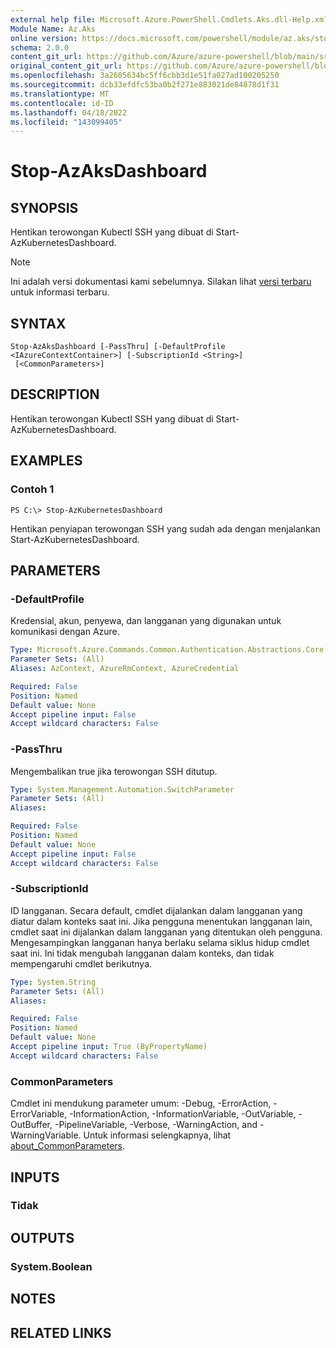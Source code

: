 ```yaml
---
external help file: Microsoft.Azure.PowerShell.Cmdlets.Aks.dll-Help.xml
Module Name: Az.Aks
online version: https://docs.microsoft.com/powershell/module/az.aks/stop-azaksdashboard
schema: 2.0.0
content_git_url: https://github.com/Azure/azure-powershell/blob/main/src/Aks/Aks/help/Stop-AzAksDashboard.md
original_content_git_url: https://github.com/Azure/azure-powershell/blob/main/src/Aks/Aks/help/Stop-AzAksDashboard.md
ms.openlocfilehash: 3a2605634bc5ff6cbb3d1e51fa027ad100205250
ms.sourcegitcommit: dcb33efdfc53ba0b2f271e883021de84878d1f31
ms.translationtype: MT
ms.contentlocale: id-ID
ms.lasthandoff: 04/18/2022
ms.locfileid: "143099405"
---
```

# Stop-AzAksDashboard

## SYNOPSIS
Hentikan terowongan Kubectl SSH yang dibuat di Start-AzKubernetesDashboard.

> [!NOTE]
>Ini adalah versi dokumentasi kami sebelumnya. Silakan lihat [versi terbaru](/powershell/module/az.aks/stop-azaksdashboard) untuk informasi terbaru.

## SYNTAX

```
Stop-AzAksDashboard [-PassThru] [-DefaultProfile <IAzureContextContainer>] [-SubscriptionId <String>]
 [<CommonParameters>]
```

## DESCRIPTION
Hentikan terowongan Kubectl SSH yang dibuat di Start-AzKubernetesDashboard.

## EXAMPLES

### Contoh 1
```
PS C:\> Stop-AzKubernetesDashboard
```

Hentikan penyiapan terowongan SSH yang sudah ada dengan menjalankan Start-AzKubernetesDashboard.

## PARAMETERS

### -DefaultProfile
Kredensial, akun, penyewa, dan langganan yang digunakan untuk komunikasi dengan Azure.

```yaml
Type: Microsoft.Azure.Commands.Common.Authentication.Abstractions.Core.IAzureContextContainer
Parameter Sets: (All)
Aliases: AzContext, AzureRmContext, AzureCredential

Required: False
Position: Named
Default value: None
Accept pipeline input: False
Accept wildcard characters: False
```

### -PassThru
Mengembalikan true jika terowongan SSH ditutup.

```yaml
Type: System.Management.Automation.SwitchParameter
Parameter Sets: (All)
Aliases:

Required: False
Position: Named
Default value: None
Accept pipeline input: False
Accept wildcard characters: False
```

### -SubscriptionId
ID langganan.
Secara default, cmdlet dijalankan dalam langganan yang diatur dalam konteks saat ini. Jika pengguna menentukan langganan lain, cmdlet saat ini dijalankan dalam langganan yang ditentukan oleh pengguna.
Mengesampingkan langganan hanya berlaku selama siklus hidup cmdlet saat ini. Ini tidak mengubah langganan dalam konteks, dan tidak mempengaruhi cmdlet berikutnya.

```yaml
Type: System.String
Parameter Sets: (All)
Aliases:

Required: False
Position: Named
Default value: None
Accept pipeline input: True (ByPropertyName)
Accept wildcard characters: False
```

### CommonParameters
Cmdlet ini mendukung parameter umum: -Debug, -ErrorAction, -ErrorVariable, -InformationAction, -InformationVariable, -OutVariable, -OutBuffer, -PipelineVariable, -Verbose, -WarningAction, and -WarningVariable. Untuk informasi selengkapnya, lihat [about_CommonParameters](http://go.microsoft.com/fwlink/?LinkID=113216).

## INPUTS

### Tidak

## OUTPUTS

### System.Boolean

## NOTES

## RELATED LINKS
